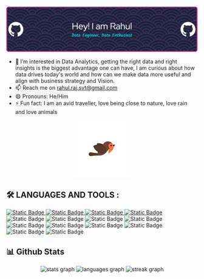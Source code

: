 ![Header](./github-header-image.png)
- 👀 I’m interested in Data Analytics, getting the right data and right insights is the biggest advantage one can have, I am curious about how data drives today's world and how can we make data more useful and align with business strategy and Vision.
- 📫 Reach me on rahul.raj.svt@gmail.com
- 😄 Pronouns: He/Him
- ⚡ Fun fact: I am an avid traveller, love being close to nature, love rain and love animals
 <div align="center">
  <img src="./bird-15708.gif" alt="Demo GIF" width="150" />
</div>
<!---
RahulRajSvt/RahulRajSvt is a ✨ special ✨ repository because its `README.md` (this file) appears on your GitHub profile.
You can click the Preview link to take a look at your changes.
--->

## :hammer_and_wrench: LANGUAGES AND TOOLS :

<div>
<a href="https://spark.apache.org/">
    <img alt="Static Badge" src="https://img.shields.io/badge/PySpark-as?style=plastic&logo=Apache%20Spark&logoColor=pink&labelColor=e&color=blue">
</a>
<a href="https://airflow.apache.org/">
    <img alt="Static Badge" src="https://img.shields.io/badge/Apache%20Airflow-as?style=plastic&logo=Apache%20Airflow&logoColor=pink&labelColor=e&color=blue">
</a>
<a href="https://www.postgresql.org/">
    <img alt="Static Badge" src="https://img.shields.io/badge/PostgreSQL-as?style=plastic&logo=PostgreSQL&logoColor=pink&labelColor=e&color=blue">
</a>
<a href="https://www.python.org/">
    <img alt="Static Badge" src="https://img.shields.io/badge/Python-as?style=plastic&logo=Python&logoColor=pink&labelColor=e&color=blue">
</a>
<img alt="Static Badge" src="https://img.shields.io/badge/Tableau-as?style=plastic&logo=Tableau&logoColor=pink&labelColor=e&color=blue">
<img alt="Static Badge" src="https://img.shields.io/badge/PowerBI-as?style=plastic&logo=PowerBI&logoColor=pink&labelColor=e&color=blue">
<img alt="Static Badge" src="https://img.shields.io/badge/Excel-as?style=plastic&logo=Microsoft%20Excel&logoColor=pink&labelColor=e&color=blue">
<img alt="Static Badge" src="https://img.shields.io/badge/Pandas-as?style=plastic&logo=Pandas&logoColor=pink&labelColor=e&color=blue">
<img alt="Static Badge" src="https://img.shields.io/badge/Numpy-as?style=plastic&logo=Numpy&logoColor=pink&labelColor=e&color=blue">
<img alt="Static Badge" src="https://img.shields.io/badge/Jupyter%20Notebook-as?style=plastic&logo=Jupyter&logoColor=pink&labelColor=e&color=blue">
<img alt="Static Badge" src="https://img.shields.io/badge/AWS%20S3-as?style=plastic&logo=Amazon%20S3&logoColor=pink&labelColor=e&color=blue">
<img alt="Static Badge" src="https://img.shields.io/badge/AWS%20Lambda-as?style=plastic&logo=Amazon%20Lambda&logoColor=pink&labelColor=e&color=blue">
<img alt="Static Badge" src="https://img.shields.io/badge/AWS%20Redshift-as?style=plastic&logo=Amazon%20Redshift&logoColor=pink&labelColor=e&color=blue">
<img alt="Static Badge" src="https://img.shields.io/badge/AWS%20Cloud-as?style=plastic&logo=Amazon%20AWS&logoColor=pink&labelColor=e&color=blue">


<h2>📊 Github Stats</h2>


<div align="center">
  <img src="https://github-readme-stats.vercel.app/api?username=RahulRajSvt&hide_title=false&hide_rank=true&show_icons=true&include_all_commits=true&count_private=true&disable_animations=false&theme=dracula&locale=en&hide_border=true&order=1" height="150" alt="stats graph"  />
  <img src="https://github-readme-stats.vercel.app/api/top-langs?username=RahulRajSvt&locale=en&hide_title=false&layout=compact&card_width=320&langs_count=5&theme=dracula&hide_border=true&order=2" height="150" alt="languages graph"  />
  <img src="https://streak-stats.demolab.com?user=RahulRajSvt&locale=en&mode=daily&theme=dracula&hide_border=true&border_radius=5&order=3" height="150" alt="streak graph"  />
</div>



  





</div>

